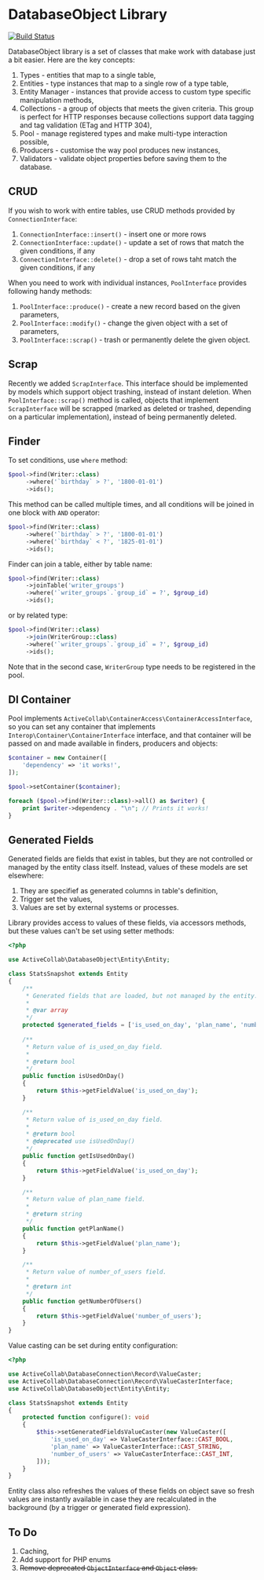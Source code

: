 # DatabaseObject Library

[![Build Status](https://travis-ci.org/activecollab/databaseobject.svg?branch=master)](https://travis-ci.org/activecollab/databaseobject)

DatabaseObject library is a set of classes that make work with database just a bit easier. Here are the key concepts:

1. Types - entities that map to a single table,
1. Entities - type instances that map to a single row of a type table,
1. Entity Manager - instances that provide access to custom type specific manipulation methods,
1. Collections - a group of objects that meets the given criteria. This group is perfect for HTTP responses because collections support data tagging and tag validation (ETag and HTTP 304),
1. Pool - manage registered types and make multi-type interaction possible,
1. Producers - customise the way pool produces new instances,
1. Validators - validate object properties before saving them to the database.

## CRUD

If you wish to work with entire tables, use CRUD methods provided by `ConnectionInterface`:

1. `ConnectionInterface::insert()` - insert one or more rows
1. `ConnectionInterface::update()` - update a set of rows that match the given conditions, if any
1. `ConnectionInterface::delete()` - drop a set of rows taht match the given conditions, if any

When you need to work with individual instances, `PoolInterface` provides following handy methods:

1. `PoolInterface::produce()` - create a new record based on the given parameters,
1. `PoolInterface::modify()` - change the given object with a set of parameters,
1. `PoolInterface::scrap()` - trash or permanently delete the given object.

## Scrap

Recently we added `ScrapInterface`. This interface should be implemented by models which support object trashing, instead of instant deletion. When `PoolInterface::scrap()` method is called, objects that implement `ScrapInterface` will be scrapped (marked as deleted or trashed, depending on a particular implementation), instead of being permanently deleted.

## Finder

To set conditions, use `where` method:

```php
$pool->find(Writer::class)
     ->where('`birthday` > ?', '1800-01-01')
     ->ids();
```

This method can be called multiple times, and all conditions will be joined in one block with `AND` operator:

```php
$pool->find(Writer::class)
     ->where('`birthday` > ?', '1800-01-01')
     ->where('`birthday` < ?', '1825-01-01')
     ->ids();
```

Finder can join a table, either by table name:

```php
$pool->find(Writer::class)
     ->joinTable('writer_groups')
     ->where('`writer_groups`.`group_id` = ?', $group_id)
     ->ids();
```

or by related type:

```php
$pool->find(Writer::class)
     ->join(WriterGroup::class)
     ->where('`writer_groups`.`group_id` = ?', $group_id)
     ->ids();
```

Note that in the second case, `WriterGroup` type needs to be registered in the pool.

## DI Container

Pool implements `ActiveCollab\ContainerAccess\ContainerAccessInterface`, so you can set any container that implements `Interop\Container\ContainerInterface` interface, and that container will be passed on and made available in finders, producers and objects:

```php
$container = new Container([
    'dependency' => 'it works!',
]);

$pool->setContainer($container);

foreach ($pool->find(Writer::class)->all() as $writer) {
    print $writer->dependency . "\n"; // Prints it works!
}
```

## Generated Fields

Generated fields are fields that exist in tables, but they are not controlled or managed by the entity class itself. Instead, values of these models are set elsewhere:

1. They are specifief as generated columns in table's definition,
1. Trigger set the values,
1. Values are set by external systems or processes.

Library provides access to values of these fields, via accessors methods, but these values can't be set using setter methods:

```php
<?php

use ActiveCollab\DatabaseObject\Entity\Entity;

class StatsSnapshot extends Entity
{
    /**
     * Generated fields that are loaded, but not managed by the entity.
     *
     * @var array
     */
    protected $generated_fields = ['is_used_on_day', 'plan_name', 'number_of_users'];
    
    /**
     * Return value of is_used_on_day field.
     *
     * @return bool
     */
    public function isUsedOnDay()
    {
        return $this->getFieldValue('is_used_on_day');
    }

    /**
     * Return value of is_used_on_day field.
     *
     * @return bool
     * @deprecated use isUsedOnDay()
     */
    public function getIsUsedOnDay()
    {
        return $this->getFieldValue('is_used_on_day');
    }

    /**
     * Return value of plan_name field.
     *
     * @return string
     */
    public function getPlanName()
    {
        return $this->getFieldValue('plan_name');
    }

    /**
     * Return value of number_of_users field.
     *
     * @return int
     */
    public function getNumberOfUsers()
    {
        return $this->getFieldValue('number_of_users');
    }
}
```

Value casting can be set during entity configuration:

```php
<?php

use ActiveCollab\DatabaseConnection\Record\ValueCaster;
use ActiveCollab\DatabaseConnection\Record\ValueCasterInterface;
use ActiveCollab\DatabaseObject\Entity\Entity;

class StatsSnapshot extends Entity
{
    protected function configure(): void
    {
        $this->setGeneratedFieldsValueCaster(new ValueCaster([
            'is_used_on_day' => ValueCasterInterface::CAST_BOOL,
            'plan_name' => ValueCasterInterface::CAST_STRING,
            'number_of_users' => ValueCasterInterface::CAST_INT,
        ]));
    }
}
```

Entity class also refreshes the values of these fields on object save so fresh values are instantly available in case they are recalculated in the background (by a trigger or generated field expression).

## To Do

1. Caching,
2. Add support for PHP enums 
3. <del>Remove deprecated `ObjectInterface` and `Object` class.</del>
